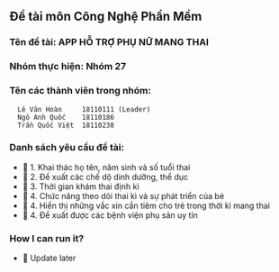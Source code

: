 ## Đề tài môn Công Nghệ Phần Mềm

### Tên đề tài: APP HỖ TRỢ PHỤ NỮ MANG THAI

### Nhóm thực hiện: Nhóm 27

### Tên các thành viên trong nhóm:
```text
  Lê Văn Hoàn     18110111 (Leader)
  Ngô Anh Quốc    18110186
  Trần Quốc Việt  18110238
```

### Danh sách yêu cầu đề tài:

- :rocket: 1. Khai thác họ tên, năm sinh và số tuổi thai
- :rocket: 2. Đề xuất các chế dộ dinh dưỡng, thể dục
- :rocket: 3. Thời gian khám thai định kì
- :rocket: 4. Chức năng theo dõi thai kì và sự phát triển của bé
- :rocket: 4. Hiển thị những vắc xin cần tiêm cho trẻ trong thời kì mang thai
- :rocket: 4. Đề xuất được các bệnh viện phụ sản uy tín

### How I can run it?

- :rocket: Update later

